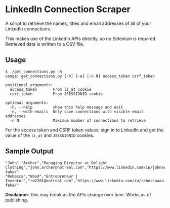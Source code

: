 # LinkedIn Connection Scraper

A script to retrieve the names, titles and email addresses of all of your LinkedIn connections. 

This makes use of the LinkedIn APIs directly, so no Selenium is required. Retrieved data is written to a CSV file.

## Usage
```
$ ./get_connections.py -h
usage: get_connections.py [-h] [-e] [-n N] access_token csrf_token

positional arguments:
  access_token       From li_at cookie
  csrf_token         From JSESSIONID cookie

optional arguments:
  -h, --help         show this help message and exit
  -e, --with-emails  Only save connections with visible email addresses
  -n N               Maximum number of connections to retrieve
```
For the access token and CSRF token values, sign in to LinkedIn and get the value of the `li_at` and `JSESSIONID` cookies.

## Sample Output
```
"John","Archer","Managing Director at Delight Clothing","john.archer@notreal.com","https://www.linkedin.com/in/johnarcher-fake/"
"Rebecca","Wood","Entrepreneur | Inventor","rw2201@notreal.com","https://www.linkedin.com/in/rebeccaaaa-fake/"
```
**Disclaimer:** this may break as the APIs change over time. Works as of publishing.
